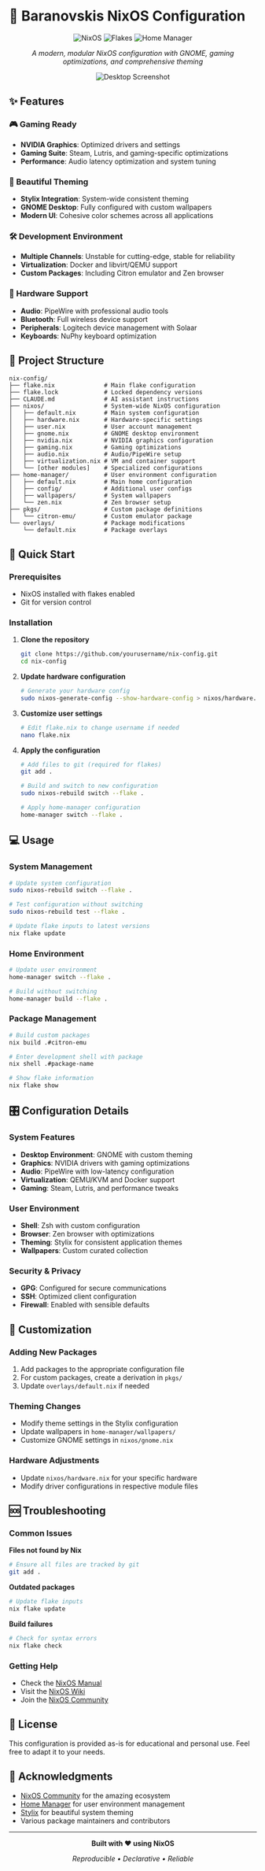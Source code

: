 # 🐧 Baranovskis NixOS Configuration

<div align="center">

![NixOS](https://img.shields.io/badge/NixOS-5277C3?style=for-the-badge&logo=nixos&logoColor=white)
![Flakes](https://img.shields.io/badge/Nix_Flakes-Enabled-blue?style=for-the-badge)
![Home Manager](https://img.shields.io/badge/Home_Manager-Configured-orange?style=for-the-badge)

*A modern, modular NixOS configuration with GNOME, gaming optimizations, and comprehensive theming*

![Desktop Screenshot](assets/screenshot.png)

</div>

## ✨ Features

### 🎮 Gaming Ready
- **NVIDIA Graphics**: Optimized drivers and settings
- **Gaming Suite**: Steam, Lutris, and gaming-specific optimizations
- **Performance**: Audio latency optimization and system tuning

### 🎨 Beautiful Theming
- **Stylix Integration**: System-wide consistent theming
- **GNOME Desktop**: Fully configured with custom wallpapers
- **Modern UI**: Cohesive color schemes across all applications

### 🛠️ Development Environment
- **Multiple Channels**: Unstable for cutting-edge, stable for reliability
- **Virtualization**: Docker and libvirt/QEMU support
- **Custom Packages**: Including Citron emulator and Zen browser

### 🔧 Hardware Support
- **Audio**: PipeWire with professional audio tools
- **Bluetooth**: Full wireless device support
- **Peripherals**: Logitech device management with Solaar
- **Keyboards**: NuPhy keyboard optimization

## 📁 Project Structure

```
nix-config/
├── flake.nix              # Main flake configuration
├── flake.lock             # Locked dependency versions
├── CLAUDE.md              # AI assistant instructions
├── nixos/                 # System-wide NixOS configuration
│   ├── default.nix        # Main system configuration
│   ├── hardware.nix       # Hardware-specific settings
│   ├── user.nix           # User account management
│   ├── gnome.nix          # GNOME desktop environment
│   ├── nvidia.nix         # NVIDIA graphics configuration
│   ├── gaming.nix         # Gaming optimizations
│   ├── audio.nix          # Audio/PipeWire setup
│   ├── virtualization.nix # VM and container support
│   └── [other modules]    # Specialized configurations
├── home-manager/          # User environment configuration
│   ├── default.nix        # Main home configuration
│   ├── config/            # Additional user configs
│   ├── wallpapers/        # System wallpapers
│   └── zen.nix            # Zen browser setup
├── pkgs/                  # Custom package definitions
│   └── citron-emu/        # Custom emulator package
└── overlays/              # Package modifications
    └── default.nix        # Package overlays
```

## 🚀 Quick Start

### Prerequisites
- NixOS installed with flakes enabled
- Git for version control

### Installation

1. **Clone the repository**
   ```bash
   git clone https://github.com/yourusername/nix-config.git
   cd nix-config
   ```

2. **Update hardware configuration**
   ```bash
   # Generate your hardware config
   sudo nixos-generate-config --show-hardware-config > nixos/hardware.nix
   ```

3. **Customize user settings**
   ```bash
   # Edit flake.nix to change username if needed
   nano flake.nix
   ```

4. **Apply the configuration**
   ```bash
   # Add files to git (required for flakes)
   git add .
   
   # Build and switch to new configuration
   sudo nixos-rebuild switch --flake .
   
   # Apply home-manager configuration
   home-manager switch --flake .
   ```

## 💻 Usage

### System Management
```bash
# Update system configuration
sudo nixos-rebuild switch --flake .

# Test configuration without switching
sudo nixos-rebuild test --flake .

# Update flake inputs to latest versions
nix flake update
```

### Home Environment
```bash
# Update user environment
home-manager switch --flake .

# Build without switching
home-manager build --flake .
```

### Package Management
```bash
# Build custom packages
nix build .#citron-emu

# Enter development shell with package
nix shell .#package-name

# Show flake information
nix flake show
```

## 🎛️ Configuration Details

### System Features
- **Desktop Environment**: GNOME with custom theming
- **Graphics**: NVIDIA drivers with gaming optimizations
- **Audio**: PipeWire with low-latency configuration
- **Virtualization**: QEMU/KVM and Docker support
- **Gaming**: Steam, Lutris, and performance tweaks

### User Environment
- **Shell**: Zsh with custom configuration
- **Browser**: Zen browser with optimizations
- **Theming**: Stylix for consistent application themes
- **Wallpapers**: Custom curated collection

### Security & Privacy
- **GPG**: Configured for secure communications
- **SSH**: Optimized client configuration
- **Firewall**: Enabled with sensible defaults

## 🔧 Customization

### Adding New Packages
1. Add packages to the appropriate configuration file
2. For custom packages, create a derivation in `pkgs/`
3. Update `overlays/default.nix` if needed

### Theming Changes
- Modify theme settings in the Stylix configuration
- Update wallpapers in `home-manager/wallpapers/`
- Customize GNOME settings in `nixos/gnome.nix`

### Hardware Adjustments
- Update `nixos/hardware.nix` for your specific hardware
- Modify driver configurations in respective module files

## 🆘 Troubleshooting

### Common Issues

**Files not found by Nix**
```bash
# Ensure all files are tracked by git
git add .
```

**Outdated packages**
```bash
# Update flake inputs
nix flake update
```

**Build failures**
```bash
# Check for syntax errors
nix flake check
```

### Getting Help
- Check the [NixOS Manual](https://nixos.org/manual/nixos/stable/)
- Visit the [NixOS Wiki](https://nixos.wiki/)
- Join the [NixOS Community](https://nixos.org/community/)

## 📜 License

This configuration is provided as-is for educational and personal use. Feel free to adapt it to your needs.

## 🙏 Acknowledgments

- [NixOS Community](https://nixos.org/community/) for the amazing ecosystem
- [Home Manager](https://github.com/nix-community/home-manager) for user environment management
- [Stylix](https://github.com/danth/stylix) for beautiful system theming
- Various package maintainers and contributors

---

<div align="center">

**Built with ❤️ using NixOS**

*Reproducible • Declarative • Reliable*

</div>